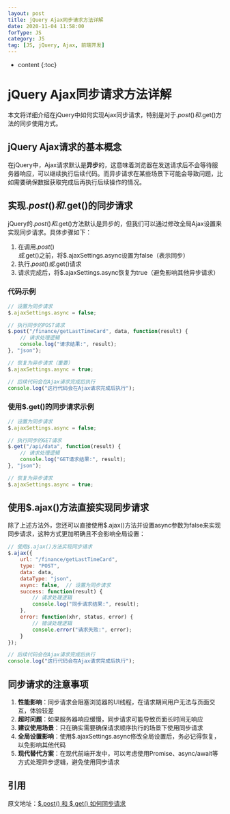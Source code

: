 ```yaml
---
layout: post
title: jQuery Ajax同步请求方法详解
date: 2020-11-04 11:58:00
forType: JS
category: JS
tag: [JS, jQuery, Ajax, 前端开发]
---
```


* content
{:toc}

# jQuery Ajax同步请求方法详解

本文将详细介绍在jQuery中如何实现Ajax同步请求，特别是对于$.post()和$.get()方法的同步使用方式。

## jQuery Ajax请求的基本概念

在jQuery中，Ajax请求默认是**异步**的，这意味着浏览器在发送请求后不会等待服务器响应，可以继续执行后续代码。而异步请求在某些场景下可能会导致问题，比如需要确保数据获取完成后再执行后续操作的情况。

## 实现$.post()和$.get()的同步请求

jQuery的$.post()和$.get()方法默认是异步的，但我们可以通过修改全局Ajax设置来实现同步请求。具体步骤如下：

1. 在调用$.post()或$.get()之前，将$.ajaxSettings.async设置为false（表示同步）
2. 执行$.post()或$.get()请求
3. 请求完成后，将$.ajaxSettings.async恢复为true（避免影响其他异步请求）

### 代码示例

```javascript
// 设置为同步请求
$.ajaxSettings.async = false;

// 执行同步的POST请求
$.post("/finance/getLastTimeCard", data, function(result) {
    // 请求处理逻辑
    console.log("请求结果:", result);
}, "json");

// 恢复为异步请求（重要）
$.ajaxSettings.async = true;

// 后续代码会在Ajax请求完成后执行
console.log("这行代码会在Ajax请求完成后执行");
```

### 使用$.get()的同步请求示例

```javascript
// 设置为同步请求
$.ajaxSettings.async = false;

// 执行同步的GET请求
$.get("/api/data", function(result) {
    // 请求处理逻辑
    console.log("GET请求结果:", result);
}, "json");

// 恢复为异步请求
$.ajaxSettings.async = true;
```

## 使用$.ajax()方法直接实现同步请求

除了上述方法外，您还可以直接使用$.ajax()方法并设置async参数为false来实现同步请求，这种方式更加明确且不会影响全局设置：

```javascript
// 使用$.ajax()方法实现同步请求
$.ajax({
    url: "/finance/getLastTimeCard",
    type: "POST",
    data: data,
    dataType: "json",
    async: false,  // 设置为同步请求
    success: function(result) {
        // 请求处理逻辑
        console.log("同步请求结果:", result);
    },
    error: function(xhr, status, error) {
        // 错误处理逻辑
        console.error("请求失败:", error);
    }
});

// 后续代码会在Ajax请求完成后执行
console.log("这行代码会在Ajax请求完成后执行");
```

## 同步请求的注意事项

1. **性能影响**：同步请求会阻塞浏览器的UI线程，在请求期间用户无法与页面交互，体验较差
2. **超时问题**：如果服务器响应缓慢，同步请求可能导致页面长时间无响应
3. **建议使用场景**：只在确实需要确保请求顺序执行的场景下使用同步请求
4. **全局设置影响**：使用$.ajaxSettings.async修改全局设置后，务必记得恢复，以免影响其他代码
5. **现代替代方案**：在现代前端开发中，可以考虑使用Promise、async/await等方式处理异步逻辑，避免使用同步请求

## 引用

原文地址：[$.post() 和 $.get() 如何同步请求](https://blog.csdn.net/sunnyzyq/article/details/78730894)